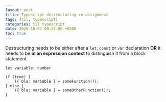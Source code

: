```yaml
---
layout: post
title: Typescript destructuring re-assignment
tags: [til, typescript]
categories: til typescript
date: 2020-10-07 09:37:00 +0200
toc: true
---
```


Destructuring needs to be either after a `let`, `const` or `var` declaration **OR** it needs to be **in an expression context** to distinguish it from a block statement.

```tsx
let variable: number

if (true) {
	({ bla: variable } = someFunction());
} else {
	({ bla: variable } = someOtherFunction());
}
```